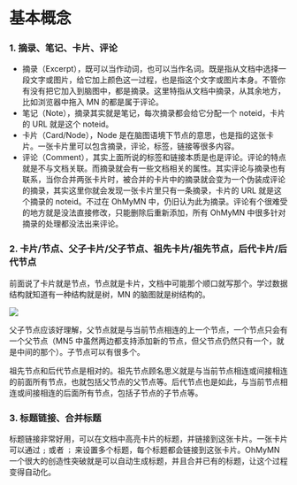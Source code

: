 # 基本概念
### 1. 摘录、笔记、卡片、评论
- 摘录（Excerpt），既可以当作动词，也可以当作名词。既是指从文档中选择一段文字或图片，给它加上颜色这一过程，也是指这个文字或图片本身。不管你有没有把它加入到脑图中，都是摘录。这里特指从文档中摘录，从其余地方，比如浏览器中拖入 MN 的都是属于评论。
- 笔记（Note），摘录其实就是笔记，每次摘录都会给它分配一个 noteid，卡片的 URL 就是这个 noteid。
- 卡片（Card/Node），Node 是在脑图语境下节点的意思，也是指的这张卡片。一张卡片里可以包含摘录，评论，标签，链接等很多内容。
- 评论（Comment），其实上面所说的标签和链接本质是也是评论。评论的特点就是不与文档关联。而摘录就会有一些文档相关的属性。其实评论与摘录也有联系，当你合并两张卡片时，被合并的卡片中的摘录就会变为一个伪装成评论的摘录，其实这里你就会发现一张卡片里只有一条摘录，卡片的 URL 就是这个摘录的 noteid。不过在 OhMyMN 中，仍旧认为此为摘录。评论有个很难受的地方就是没法直接修改，只能删除后重新添加，所有 OhMyMN 中很多针对摘录的处理都没法出来评论。

### 2. 卡片/节点、父子卡片/父子节点、祖先卡片/祖先节点，后代卡片/后代节点

前面说了卡片就是节点，节点就是卡片，文档中可能那个顺口就写那个。学过数据结构就知道有一种结构就是树，MN 的脑图就是树结构的。

![](https://testmnbbs.oss-cn-zhangjiakou.aliyuncs.com/pic20220507100906.png?x-oss-process=base_webp)

父子节点应该好理解，父节点就是与当前节点相连的上一个节点，一个节点只会有一个父节点（MN5 中虽然两边都支持添加新的节点，但父节点仍然只有一个，就是中间的那个）。子节点可以有很多个。

祖先节点和后代节点是相对的。祖先节点顾名思义就是与当前节点相连或间接相连的前面所有节点，也就包括父节点的父节点等。后代节点也是如此，与当前节点相连或间接相连的后面所有节点，包括子节点的子节点等。

### 3. 标题链接、合并标题
标题链接非常好用，可以在文档中高亮卡片的标题，并链接到这张卡片。一张卡片可以通过 `;` 或者 `；` 来设置多个标题，每个标题都会链接到这张卡片。OhMyMN 一个很大的创造性突破就是可以自动生成标题，并且合并已有的标题，让这个过程变得自动化。
